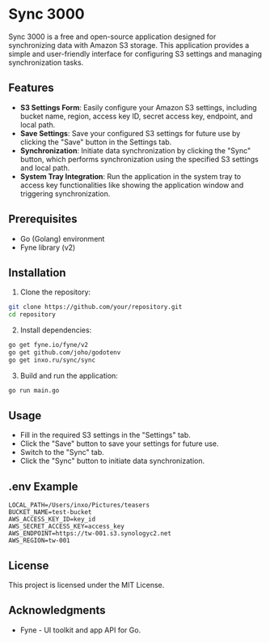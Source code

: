 # Sync 3000

Sync 3000 is a free and open-source application designed for synchronizing data with Amazon S3 storage. This application provides a simple and user-friendly interface for configuring S3 settings and managing synchronization tasks.

## Features

- **S3 Settings Form**: Easily configure your Amazon S3 settings, including bucket name, region, access key ID, secret access key, endpoint, and local path.
- **Save Settings**: Save your configured S3 settings for future use by clicking the "Save" button in the Settings tab.
- **Synchronization**: Initiate data synchronization by clicking the "Sync" button, which performs synchronization using the specified S3 settings and local path.
- **System Tray Integration**: Run the application in the system tray to access key functionalities like showing the application window and triggering synchronization.

## Prerequisites

- Go (Golang) environment
- Fyne library (v2)

## Installation

1. Clone the repository:
```bash
git clone https://github.com/your/repository.git
cd repository
```

2. Install dependencies:
```bash
go get fyne.io/fyne/v2
go get github.com/joho/godotenv
go get inxo.ru/sync/sync
```

3. Build and run the application:
```bash
go run main.go
```

## Usage

- Fill in the required S3 settings in the "Settings" tab.
- Click the "Save" button to save your settings for future use.
- Switch to the "Sync" tab.
- Click the "Sync" button to initiate data synchronization.

## .env Example

```dotenv
LOCAL_PATH=/Users/inxo/Pictures/teasers
BUCKET_NAME=test-bucket
AWS_ACCESS_KEY_ID=key_id
AWS_SECRET_ACCESS_KEY=access_key
AWS_ENDPOINT=https://tw-001.s3.synologyc2.net
AWS_REGION=tw-001
```

## License

This project is licensed under the MIT License.

## Acknowledgments

- Fyne - UI toolkit and app API for Go.